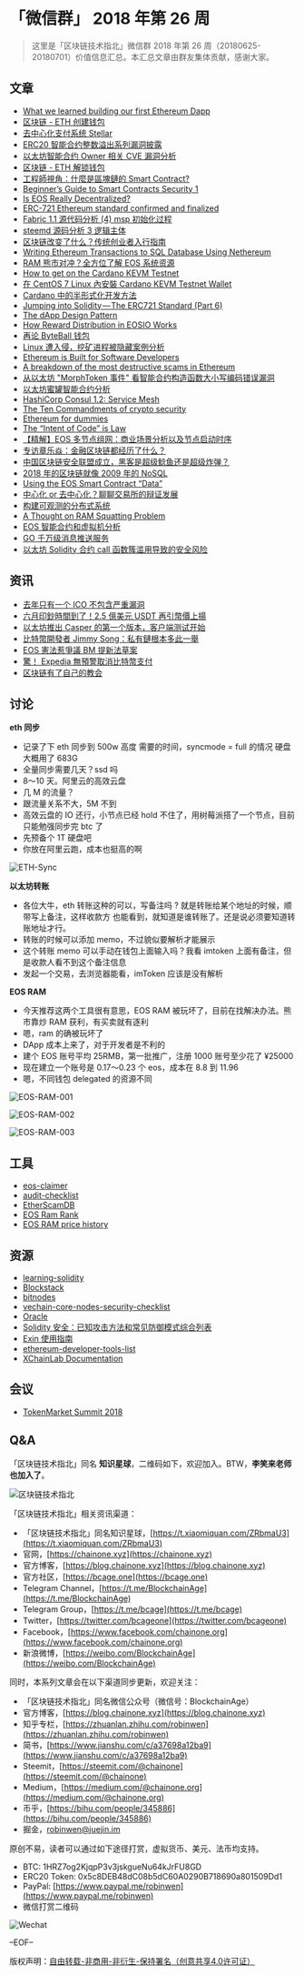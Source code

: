 # 「微信群」 2018 年第 26 周

> 这里是「区块链技术指北」微信群 2018 年第 26 周（20180625-20180701）价值信息汇总。本汇总文章由群友集体贡献，感谢大家。

## 文章

* [What we learned building our first Ethereum Dapp](https://bcage.one/d/685-what-we-learned-building-our-first-ethereum-dapp)
* [区块链 - ETH 创建钱包](https://bcage.one/d/686-eth)
* [去中心化支付系统 Stellar](https://bcage.one/d/687-stellar)
* [ERC20 智能合约整数溢出系列漏洞披露](https://bcage.one/d/688-erc20)
* [以太坊智能合约 Owner 相关 CVE 漏洞分析](https://bcage.one/d/689-owner-cve)
* [区块链 - ETH 解锁钱包](https://bcage.one/d/691-eth)
* [工程師視角：什麼是區塊鏈的 Smart Contract?](https://bcage.one/d/692-smart-contract)
* [Beginner’s Guide to Smart Contracts Security 1](https://bcage.one/d/693-beginner-s-guide-to-smart-contracts-security-1)
* [Is EOS Really Decentralized?](https://bcage.one/d/694-is-eos-really-decentralized)
* [ERC-721 Ethereum standard confirmed and finalized](https://bcage.one/d/695-erc-721-ethereum-standard-confirmed-and-finalized)
* [Fabric 1.1 源代码分析 (4) msp 初始化过程](https://bcage.one/d/696-fabric-1-1-4-msp)
* [steemd 源码分析 3 逻辑主体](https://bcage.one/d/697-steemd-3)
* [区块链改变了什么？传统创业者入行指南](https://bcage.one/d/699-blockchain)
* [Writing Ethereum Transactions to SQL Database Using Nethereum](https://bcage.one/d/701-writing-ethereum-transactions-to-sql-database-using-nethereum)
* [RAM 熊市对冲？全方位了解 EOS 系统资源](https://bcage.one/d/702-ram-eos)
* [How to get on the Cardano KEVM Testnet](https://bcage.one/d/703-how-to-get-on-the-cardano-kevm-testnet)
* [在 CentOS 7 Linux 內安裝 Cardano KEVM Testnet Wallet](https://bcage.one/d/704-centos-7-linux-cardano-kevm-testnet-wallet)
* [Cardano 中的半形式化开发方法](https://bcage.one/d/705-cardano)
* [Jumping into Solidity — The ERC721 Standard (Part 6)](https://bcage.one/d/707-jumping-into-solidity-the-erc721-standard-part-6)
* [The dApp Design Pattern](https://bcage.one/d/708-the-dapp-design-pattern)
* [How Reward Distribution in EOSIO Works](https://bcage.one/d/709-how-reward-distribution-in-eosio-works)
* [再论 ByteBall 钱包](https://bcage.one/d/711-byteball)
* [Linux 遭入侵，挖矿进程被隐藏案例分析](https://bcage.one/d/713-linux)
* [Ethereum is Built for Software Developers](https://bcage.one/d/723-ethereum-is-built-for-software-developers)
* [A breakdown of the most destructive scams in Ethereum](https://bcage.one/d/724-a-breakdown-of-the-most-destructive-scams-in-ethereum)
* [从以太坊 "MorphToken 事件" 看智能合约构造函数大小写编码错误漏洞](https://bcage.one/d/726-morphtoken)
* [以太坊蜜罐智能合约分析](https://bcage.one/d/727-ethereum)
* [HashiCorp Consul 1.2: Service Mesh](https://bcage.one/d/729-hashicorp-consul-1-2-service-mesh)
* [The Ten Commandments of crypto security](https://bcage.one/d/730-the-ten-commandments-of-crypto-security)
* [Ethereum for dummies](https://bcage.one/d/731-ethereum-for-dummies)
* [The “Intent of Code” is Law](https://bcage.one/d/732-the-intent-of-code-is-law)
* [【精解】EOS 多节点组网：商业场景分析以及节点启动时序](https://bcage.one/d/734-eos)
* [专访章乐焱：金融区块链都经历了什么？](https://bcage.one/d/735-bccon-interview-zly)
* [中国区块链安全联盟成立，黑客是超级鲶鱼还是超级炸弹？](https://bcage.one/d/736-blockchain-security)
* [2018 年的区块链就像 2009 年的 NoSQL](https://bcage.one/d/737-2018-2009-nosql)
* [Using the EOS Smart Contract “Data”](https://bcage.one/d/740-using-the-eos-smart-contract-data)
* [中心化 or 去中心化？聊聊交易所的辩证发展](https://bcage.one/d/743-or)
* [构建可观测的分布式系统](https://bcage.one/d/744-observable-distributed-system)
* [A Thought on RAM Squatting Problem](https://bcage.one/d/746-a-thought-on-ram-squatting-problem)
* [EOS 智能合约和虚拟机分析](https://bcage.one/d/748-eos)
* [GO 千万级消息推送服务](https://bcage.one/d/750-go)
* [以太坊 Solidity 合约 call 函数簇滥用导致的安全风险](https://bcage.one/d/751-solidity-call)

## 资讯

* [去年只有一个 ICO 不包含严重漏洞](https://bcage.one/d/710-ico)
* [六月印鈔時間到了！2.5 億美元 USDT 再引幣價上揚](https://bcage.one/d/712-2-5-usdt)
* [以太坊推出 Casper 的第一个版本，客户端测试开始](https://bcage.one/d/728-casper)
* [比特幣開發者 Jimmy Song：私有鏈根本多此一舉](https://bcage.one/d/733-jimmy-song)
* [EOS 憲法惹爭議 BM 提新法草案](https://bcage.one/d/741-eos-bm)
* [驚！ Expedia 無預警取消比特幣支付](https://bcage.one/d/742-expedia)
* [区块链有了自己的教会](https://bcage.one/d/747-0x)

## 讨论

**eth 同步**

* 记录了下 eth 同步到 500w 高度 需要的时间，syncmode = full 的情况 硬盘大概用了 683G
* 全量同步需要几天？ssd 吗
* 8～10 天。阿里云的高效云盘
* 几 M 的流量？
* 跟流量关系不大，5M 不到
* 高效云盘的 IO 还行，小节点已经 hold 不住了，用树莓派搭了一个节点，目前只能勉强同步完 btc 了
* 先预备个 1T 硬盘吧
* 你放在阿里云跑，成本也挺高的啊

![ETH-Sync](https://raw.githubusercontent.com/BlockchainOne/WeChat/master/images/ETH-Sync.jpeg)

**以太坊转账**

* 各位大牛，eth 转账这种的可以，写备注吗 ? 就是转账给某个地址的时候，顺带写上备注，这样收款方 也能看到，就知道是谁转账了。还是说必须要知道转账地址才行。
* 转账的时候可以添加 memo，不过貌似要解析才能展示
* 这个转账 memo 可以手动在钱包上面输入吗？我看 imtoken 上面有备注，但是收款人看不到这个备注信息
* 发起一个交易，去浏览器能看，imToken 应该是没有解析

**EOS RAM**

* 今天推荐这两个工具很有意思，EOS RAM 被玩坏了，目前在找解决办法。熊市靠炒 RAM 获利，有买卖就有逐利
* 嗯，ram 的确被玩坏了
* DApp 成本上来了，对于开发者是不利的
* 建个 EOS 账号平均 25RMB，第一批推广，注册 1000 账号至少花了 ¥25000
* 现在建立一个账号是 0.17～0.23 个 eos，成本在 8.8 到 11.96
* 嗯，不同钱包 delegated 的资源不同

![EOS-RAM-001](https://raw.githubusercontent.com/BlockchainOne/WeChat/master/images/EOS-RAM-001.jpeg)

![EOS-RAM-002](https://raw.githubusercontent.com/BlockchainOne/WeChat/master/images/EOS-RAM-002.jpeg)

![EOS-RAM-003](https://raw.githubusercontent.com/BlockchainOne/WeChat/master/images/EOS-RAM-003.jpeg)

## 工具

* [eos-claimer](https://bcage.one/d/698-eos-claimer)
* [audit-checklist](https://bcage.one/d/714-audit-checklist)
* [EtherScamDB](https://bcage.one/d/725-etherscamdb)
* [EOS Ram Rank](https://bcage.one/d/738-eos-ram-rank)
* [EOS RAM price history](https://bcage.one/d/739-eos-ram-price-history)

## 资源

* [learning-solidity](https://bcage.one/d/715-learning-solidity)
* [Blockstack](https://bcage.one/d/716-blockstack)
* [bitnodes](https://bcage.one/d/717-bitnodes)
* [vechain-core-nodes-security-checklist](https://bcage.one/d/718-vechain-core-nodes-security-checklist)
* [Oracle](https://bcage.one/d/719-oracle)
* [Solidity 安全：已知攻击方法和常见防御模式综合列表](https://bcage.one/d/721-solidity)
* [Exin 使用指南](https://bcage.one/d/722-exin)
* [ethereum-developer-tools-list](https://bcage.one/d/745-ethereum-developer-tools-list)
* [XChainLab Documentation](https://bcage.one/d/749-xchainlab-documentation)

## 会议

* [TokenMarket Summit 2018](https://bcage.one/d/755-tokenmarket-summit-2018)

## Q&A

「区块链技术指北」同名 **知识星球**，二维码如下，欢迎加入。BTW，**李笑来老师也加入了**。

![区块链技术指北](https://i.imgur.com/RBmpxTL.png)

「区块链技术指北」相关资讯渠道：

* 「区块链技术指北」同名知识星球，[https://t.xiaomiquan.com/ZRbmaU3](https://t.xiaomiquan.com/ZRbmaU3)
* 官网，[https://chainone.xyz](https://chainone.xyz)
* 官方博客，[https://blog.chainone.xyz](https://blog.chainone.xyz)
* 官方社区，[https://bcage.one](https://bcage.one)
* Telegram Channel，[https://t.me/BlockchainAge](https://t.me/BlockchainAge)
* Telegram Group，[https://t.me/bcage](https://t.me/bcage)
* Twitter，[https://twitter.com/bcageone](https://twitter.com/bcageone)
* Facebook，[https://www.facebook.com/chainone.org](https://www.facebook.com/chainone.org)
* 新浪微博，[https://weibo.com/BlockchainAge](https://weibo.com/BlockchainAge)

同时，本系列文章会在以下渠道同步更新，欢迎关注：

* 「区块链技术指北」同名微信公众号（微信号：BlockchainAge）
* 官方博客，[https://blog.chainone.xyz](https://blog.chainone.xyz)
* 知乎专栏，[https://zhuanlan.zhihu.com/robinwen](https://zhuanlan.zhihu.com/robinwen)
* 简书，[https://www.jianshu.com/c/a37698a12ba9](https://www.jianshu.com/c/a37698a12ba9)
* Steemit，[https://steemit.com/@chainone](https://steemit.com/@chainone)
* Medium，[https://medium.com/@chainone.org](https://medium.com/@chainone.org)
* 币乎，[https://bihu.com/people/345886](https://bihu.com/people/345886)
* 掘金，[robinwen@juejin.im](https://juejin.im/user/5673ccae60b2260ee435f89a/posts)

原创不易，读者可以通过如下途径打赏，虚拟货币、美元、法币均支持。

* BTC: 1HRZ7og2KjqpP3v3jskgueNu64kJrFU8GD
* ERC20 Token: 0x5c8DEB48dC08b5dC60A0290B718690a801509Dd1
* PayPal: [https://www.paypal.me/robinwen](https://www.paypal.me/robinwen)
* 微信打赏二维码

![Wechat](https://i.imgur.com/hKyy9lI.jpg)

–EOF–

版权声明：[自由转载-非商用-非衍生-保持署名（创意共享4.0许可证）](http://creativecommons.org/licenses/by-nc-nd/4.0/deed.zh)